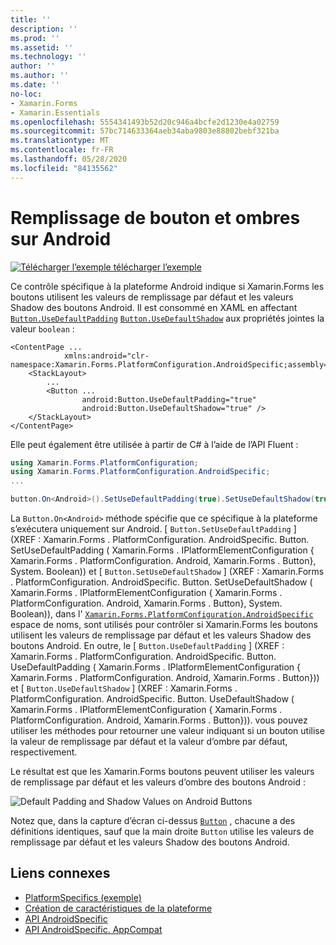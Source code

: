 ```yaml
---
title: ''
description: ''
ms.prod: ''
ms.assetid: ''
ms.technology: ''
author: ''
ms.author: ''
ms.date: ''
no-loc:
- Xamarin.Forms
- Xamarin.Essentials
ms.openlocfilehash: 5554341493b52d20c946a4bcfe2d1230e4a02759
ms.sourcegitcommit: 57bc714633364aeb34aba9803e88802bebf321ba
ms.translationtype: MT
ms.contentlocale: fr-FR
ms.lasthandoff: 05/28/2020
ms.locfileid: "84135562"
---
```

# <a name="button-padding-and-shadows-on-android"></a>Remplissage de bouton et ombres sur Android

[![Télécharger ](~/media/shared/download.png) l’exemple télécharger l’exemple](https://docs.microsoft.com/samples/xamarin/xamarin-forms-samples/userinterface-platformspecifics)

Ce contrôle spécifique à la plateforme Android indique si Xamarin.Forms les boutons utilisent les valeurs de remplissage par défaut et les valeurs Shadow des boutons Android. Il est consommé en XAML en affectant [`Button.UseDefaultPadding`](xref:Xamarin.Forms.PlatformConfiguration.AndroidSpecific.Button.UseDefaultPaddingProperty) [`Button.UseDefaultShadow`](xref:Xamarin.Forms.PlatformConfiguration.AndroidSpecific.Button.UseDefaultShadowProperty) aux propriétés jointes la valeur `boolean` :

```xaml
<ContentPage ...
            xmlns:android="clr-namespace:Xamarin.Forms.PlatformConfiguration.AndroidSpecific;assembly=Xamarin.Forms.Core">
    <StackLayout>
        ...
        <Button ...
                android:Button.UseDefaultPadding="true"
                android:Button.UseDefaultShadow="true" />         
    </StackLayout>
</ContentPage>
```

Elle peut également être utilisée à partir de C# à l’aide de l’API Fluent :

```csharp
using Xamarin.Forms.PlatformConfiguration;
using Xamarin.Forms.PlatformConfiguration.AndroidSpecific;
...

button.On<Android>().SetUseDefaultPadding(true).SetUseDefaultShadow(true);
```

La `Button.On<Android>` méthode spécifie que ce spécifique à la plateforme s’exécutera uniquement sur Android. [ `Button.SetUseDefaultPadding` ] (XREF : Xamarin.Forms . PlatformConfiguration. AndroidSpecific. Button. SetUseDefaultPadding ( Xamarin.Forms . IPlatformElementConfiguration { Xamarin.Forms . PlatformConfiguration. Android, Xamarin.Forms . Button}, System. Boolean)) et [ `Button.SetUseDefaultShadow` ] (XREF : Xamarin.Forms . PlatformConfiguration. AndroidSpecific. Button. SetUseDefaultShadow ( Xamarin.Forms . IPlatformElementConfiguration { Xamarin.Forms . PlatformConfiguration. Android, Xamarin.Forms . Button}, System. Boolean)), dans l' [`Xamarin.Forms.PlatformConfiguration.AndroidSpecific`](xref:Xamarin.Forms.PlatformConfiguration.AndroidSpecific) espace de noms, sont utilisés pour contrôler si Xamarin.Forms les boutons utilisent les valeurs de remplissage par défaut et les valeurs Shadow des boutons Android. En outre, le [ `Button.UseDefaultPadding` ] (XREF : Xamarin.Forms . PlatformConfiguration. AndroidSpecific. Button. UseDefaultPadding ( Xamarin.Forms . IPlatformElementConfiguration { Xamarin.Forms . PlatformConfiguration. Android, Xamarin.Forms . Button})) et [ `Button.UseDefaultShadow` ] (XREF : Xamarin.Forms . PlatformConfiguration. AndroidSpecific. Button. UseDefaultShadow ( Xamarin.Forms . IPlatformElementConfiguration { Xamarin.Forms . PlatformConfiguration. Android, Xamarin.Forms . Button})). vous pouvez utiliser les méthodes pour retourner une valeur indiquant si un bouton utilise la valeur de remplissage par défaut et la valeur d’ombre par défaut, respectivement.

Le résultat est que les Xamarin.Forms boutons peuvent utiliser les valeurs de remplissage par défaut et les valeurs d’ombre des boutons Android :

![](button-padding-shadow-images/button-padding-and-shadow.png "Default Padding and Shadow Values on Android Buttons")

Notez que, dans la capture d’écran ci-dessus [`Button`](xref:Xamarin.Forms.Button) , chacune a des définitions identiques, sauf que la main droite `Button` utilise les valeurs de remplissage par défaut et les valeurs Shadow des boutons Android.

## <a name="related-links"></a>Liens connexes

- [PlatformSpecifics (exemple)](https://docs.microsoft.com/samples/xamarin/xamarin-forms-samples/userinterface-platformspecifics)
- [Création de caractéristiques de la plateforme](~/xamarin-forms/platform/platform-specifics/index.md#creating-platform-specifics)
- [API AndroidSpecific](xref:Xamarin.Forms.PlatformConfiguration.AndroidSpecific)
- [API AndroidSpecific. AppCompat](xref:Xamarin.Forms.PlatformConfiguration.AndroidSpecific.AppCompat)

